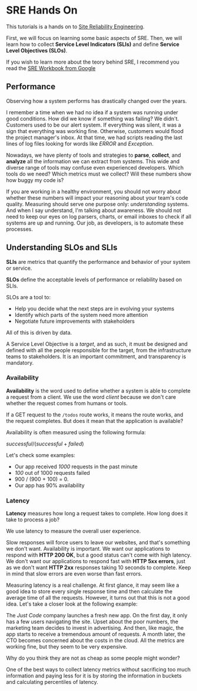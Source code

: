 # SRE Hands On

This tutorials is a hands on to [Site Reliability Engineering](https://en.wikipedia.org/wiki/Site_reliability_engineering).

First, we will focus on learning some basic aspects of SRE. Then, we will learn how to collect **Service Level Indicators (SLIs)** and define **Service Level Objectives (SLOs)**.

If you wish to learn more about the teory behind SRE, I recommend you read the [SRE Workbook from Google](https://sre.google/workbook/table-of-contents/)

## Performance

Observing how a system performs has drastically changed over the years.

I remember a time when we had no idea if a system was running under good conditions. How did we know if something was failing? We didn't. Customers used to be our alert system. If everything was silent, it was a sign that everything was working fine. Otherwise, customers would flood the project manager's inbox. At that time, we had scripts reading the last lines of log files looking for words like _ERROR_ and _Exception_.

Nowadays, we have plenty of tools and strategies to **parse**, **collect**, and **analyze** all the information we can extract from systems. This wide and diverse range of tools may confuse even experienced developers. Which tools do we need? Which metrics must we collect? Will these numbers show how buggy my code is?

If you are working in a healthy environment, you should not worry about whether these numbers will impact your reasoning about your team's code quality. Measuring should serve one purpose only: _understanding_ systems. And when I say understand, I'm talking about awareness. We should not need to keep our eyes on log parsers, charts, or email inboxes to check if all systems are up and running. Our job, as developers, is to automate these processes.

## Understanding SLOs and SLIs

**SLIs** are metrics that quantify the performance and behavior of your system or service.

**SLOs** define the acceptable levels of performance or reliability based on SLIs.

SLOs are a tool to:
* Help you decide what the next steps are in evolving your systems
* Identify which parts of the system need more attention
* Negotiate future improvements with stakeholders

All of this is driven by data.

A Service Level Objective is a _target_, and as such, it must be designed and defined with all the people responsible for the target, from the infrastructure teams to stakeholders. It is an important commitment, and transparency is mandatory.

### Availability

**Availability** is the word used to define whether a system is able to complete a request from a client. We use the word _client_ because we don't care whether the request comes from humans or tools.

If a GET request to the `/todos` route works, it means the route works, and the request completes. But does it mean that the application is available?

Availability is often measured using the following formula:

$successful / (successful + failed)$

Let's check some examples:
* Our app received *1000* requests in the past minute
* *100* out of 1000 requests failed
* 900 / (900 + 100) = 0.
* Our app has 90% availability

### Latency

**Latency** measures how long a request takes to complete. How long does it take to process a job?

We use latency to measure the overall user experience.

Slow responses will force users to leave our websites, and that's something we don't want. Availability is important. We want our applications to respond with **HTTP 200 OK**, but a good status can't come with high latency. We don't want our applications to respond fast with **HTTP 5xx errors**, just as we don't want **HTTP 2xx** responses taking 10 seconds to complete. Keep in mind that slow errors are even worse than fast errors.

Measuring latency is a real challenge. At first glance, it may seem like a good idea to store every single response time and then calculate the average time of all the requests. However, it turns out that this is not a good idea. Let's take a closer look at the following example:

The _Just Code_ company launches a fresh new app. On the first day, it only has a few users navigating the site. Upset about the poor numbers, the marketing team decides to invest in advertising. And then, like magic, the app starts to receive a tremendous amount of requests. A month later, the CTO becomes concerned about the costs in the cloud. All the metrics are working fine, but they seem to be very expensive.

Why do you think they are not as cheap as some people might wonder?

One of the best ways to collect latency metrics without sacrificing too much information and paying less for it is by storing the information in buckets and calculating percentiles of latency.
